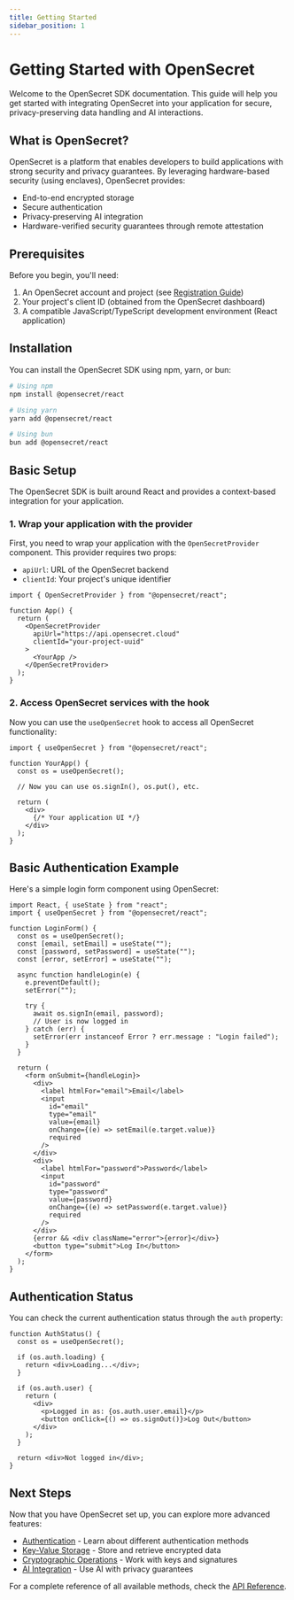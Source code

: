 ```yaml
---
title: Getting Started
sidebar_position: 1
---
```


# Getting Started with OpenSecret

Welcome to the OpenSecret SDK documentation. This guide will help you get started with integrating OpenSecret into your application for secure, privacy-preserving data handling and AI interactions.

## What is OpenSecret?

OpenSecret is a platform that enables developers to build applications with strong security and privacy guarantees. By leveraging hardware-based security (using enclaves), OpenSecret provides:

- End-to-end encrypted storage
- Secure authentication 
- Privacy-preserving AI integration
- Hardware-verified security guarantees through remote attestation

## Prerequisites

Before you begin, you'll need:

1. An OpenSecret account and project (see [Registration Guide](../registration))
2. Your project's client ID (obtained from the OpenSecret dashboard)
3. A compatible JavaScript/TypeScript development environment (React application)

## Installation

You can install the OpenSecret SDK using npm, yarn, or bun:

```bash
# Using npm
npm install @opensecret/react

# Using yarn
yarn add @opensecret/react

# Using bun
bun add @opensecret/react
```

## Basic Setup

The OpenSecret SDK is built around React and provides a context-based integration for your application.

### 1. Wrap your application with the provider

First, you need to wrap your application with the `OpenSecretProvider` component. This provider requires two props:

- `apiUrl`: URL of the OpenSecret backend
- `clientId`: Your project's unique identifier

```tsx
import { OpenSecretProvider } from "@opensecret/react";

function App() {
  return (
    <OpenSecretProvider 
      apiUrl="https://api.opensecret.cloud"
      clientId="your-project-uuid"
    >
      <YourApp />
    </OpenSecretProvider>
  );
}
```

### 2. Access OpenSecret services with the hook

Now you can use the `useOpenSecret` hook to access all OpenSecret functionality:

```tsx
import { useOpenSecret } from "@opensecret/react";

function YourApp() {
  const os = useOpenSecret();

  // Now you can use os.signIn(), os.put(), etc.

  return (
    <div>
      {/* Your application UI */}
    </div>
  );
}
```

## Basic Authentication Example

Here's a simple login form component using OpenSecret:

```tsx
import React, { useState } from "react";
import { useOpenSecret } from "@opensecret/react";

function LoginForm() {
  const os = useOpenSecret();
  const [email, setEmail] = useState("");
  const [password, setPassword] = useState("");
  const [error, setError] = useState("");

  async function handleLogin(e) {
    e.preventDefault();
    setError("");
    
    try {
      await os.signIn(email, password);
      // User is now logged in
    } catch (err) {
      setError(err instanceof Error ? err.message : "Login failed");
    }
  }

  return (
    <form onSubmit={handleLogin}>
      <div>
        <label htmlFor="email">Email</label>
        <input 
          id="email"
          type="email" 
          value={email} 
          onChange={(e) => setEmail(e.target.value)} 
          required
        />
      </div>
      <div>
        <label htmlFor="password">Password</label>
        <input 
          id="password"
          type="password" 
          value={password} 
          onChange={(e) => setPassword(e.target.value)} 
          required
        />
      </div>
      {error && <div className="error">{error}</div>}
      <button type="submit">Log In</button>
    </form>
  );
}
```

## Authentication Status

You can check the current authentication status through the `auth` property:

```tsx
function AuthStatus() {
  const os = useOpenSecret();
  
  if (os.auth.loading) {
    return <div>Loading...</div>;
  }
  
  if (os.auth.user) {
    return (
      <div>
        <p>Logged in as: {os.auth.user.email}</p>
        <button onClick={() => os.signOut()}>Log Out</button>
      </div>
    );
  }
  
  return <div>Not logged in</div>;
}
```

## Next Steps

Now that you have OpenSecret set up, you can explore more advanced features:

- [Authentication](./authentication) - Learn about different authentication methods
- [Key-Value Storage](./key-value-storage) - Store and retrieve encrypted data
- [Cryptographic Operations](./cryptographic-operations) - Work with keys and signatures
- [AI Integration](./ai-integration) - Use AI with privacy guarantees

For a complete reference of all available methods, check the [API Reference](../api).